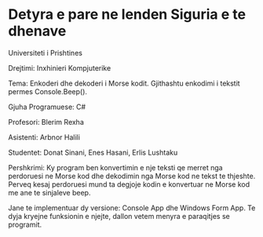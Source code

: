 # Detyra e pare ne lenden Siguria e te dhenave

Universiteti i Prishtines

Drejtimi: Inxhinieri Kompjuterike


Tema: Enkoderi dhe dekoderi i Morse kodit. Gjithashtu enkodimi i tekstit permes Console.Beep().

Gjuha Programuese: C#


Profesori: Blerim Rexha

Asistenti: Arbnor Halili

Studentet: Donat Sinani, Enes Hasani, Erlis Lushtaku


Pershkrimi:
Ky program ben konvertimin e nje teksti qe merret nga perdoruesi ne Morse kod dhe dekodimin nga Morse kod ne tekst te thjeshte. 
Perveq kesaj perdoruesi mund ta degjoje kodin e konvertuar ne Morse kod me ane te sinjaleve beep.

Jane te implementuar dy versione: Console App dhe Windows Form App. Te dyja kryejne funksionin e njejte, dallon vetem menyra e paraqitjes se programit.

